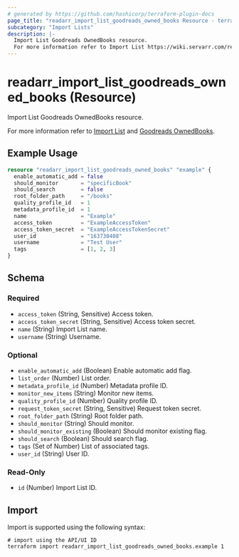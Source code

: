 ```yaml
---
# generated by https://github.com/hashicorp/terraform-plugin-docs
page_title: "readarr_import_list_goodreads_owned_books Resource - terraform-provider-readarr"
subcategory: "Import Lists"
description: |-
  Import List Goodreads OwnedBooks resource.
  For more information refer to Import List https://wiki.servarr.com/readarr/settings#import-lists and Goodreads OwnedBooks https://wiki.servarr.com/readarr/supported#goodreadsownedbooks.
---
```


# readarr_import_list_goodreads_owned_books (Resource)

<!-- subcategory:Import Lists -->Import List Goodreads OwnedBooks resource.
For more information refer to [Import List](https://wiki.servarr.com/readarr/settings#import-lists) and [Goodreads OwnedBooks](https://wiki.servarr.com/readarr/supported#goodreadsownedbooks).

## Example Usage

```terraform
resource "readarr_import_list_goodreads_owned_books" "example" {
  enable_automatic_add = false
  should_monitor       = "specificBook"
  should_search        = false
  root_folder_path     = "/books"
  quality_profile_id   = 1
  metadata_profile_id  = 1
  name                 = "Example"
  access_token         = "ExampleAccessToken"
  access_token_secret  = "ExampleAccessTokenSecret"
  user_id              = "163730408"
  username             = "Test User"
  tags                 = [1, 2, 3]
}
```

<!-- schema generated by tfplugindocs -->
## Schema

### Required

- `access_token` (String, Sensitive) Access token.
- `access_token_secret` (String, Sensitive) Access token secret.
- `name` (String) Import List name.
- `username` (String) Username.

### Optional

- `enable_automatic_add` (Boolean) Enable automatic add flag.
- `list_order` (Number) List order.
- `metadata_profile_id` (Number) Metadata profile ID.
- `monitor_new_items` (String) Monitor new items.
- `quality_profile_id` (Number) Quality profile ID.
- `request_token_secret` (String, Sensitive) Request token secret.
- `root_folder_path` (String) Root folder path.
- `should_monitor` (String) Should monitor.
- `should_monitor_existing` (Boolean) Should monitor existing flag.
- `should_search` (Boolean) Should search flag.
- `tags` (Set of Number) List of associated tags.
- `user_id` (String) User ID.

### Read-Only

- `id` (Number) Import List ID.

## Import

Import is supported using the following syntax:

```shell
# import using the API/UI ID
terraform import readarr_import_list_goodreads_owned_books.example 1
```
